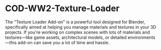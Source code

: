 # COD-WW2-Texture-Loader
The "Texture Loader Add-on" is a powerful tool designed for Blender, specifically aimed at helping you manage materials and textures in your 3D projects. If you're working on complex scenes with lots of materials and textures—like game assets, architectural models, or detailed environments—this add-on can save you a lot of time and hassle.
